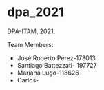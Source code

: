 # dpa_2021
DPA-ITAM, 2021.

Team Members:
* José Roberto Pérez-173013
* Santiago Battezzati- 197727
* Mariana Lugo-118626
* Carlos-
